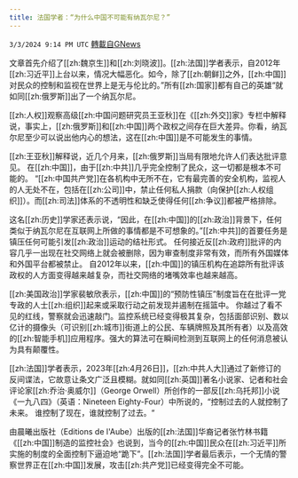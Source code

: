 ```yaml
---
title: 法国学者：“为什么中国不可能有纳瓦尔尼？”
---
```

`3/3/2024 9:14 PM UTC` [轉載自GNews](https://gnews.org/articles/2361535)

文章首先介绍了[[zh:魏京生]]和[[zh:刘晓波]]。[[zh:法国]]学者表示，自2012年[[zh:习近平]]上台以来，情况大幅恶化。如今，除了[[zh:朝鲜]]之外，[[zh:中国]]对民众的控制和监视在世界上是无与伦比的。”所有[[zh:国家]]都有自己的英雄“就如同[[zh:俄罗斯]]出了一个纳瓦尔尼。

[[zh:人权]]观察高级[[zh:中国问题研究员王亚秋]]在《[[zh:外交]]家》专栏中解释说，事实上，[[zh:俄罗斯]]和[[zh:中国]]两个政权之间存在巨大差异。你看，纳瓦尔尼至少可以说出他内心的想法，这在[[zh:中国]]是不可能发生的事情。

[[zh:王亚秋]]解释说，近几个月来，[[zh:俄罗斯]]当局有限地允许人们表达批评意见。 在[[zh:中国]]，由于[[zh:中共]]几乎完全控制了民众，这一切都是根本不可能的。 “[[zh:中国共产党]]在各机构中无所不在，它有最完善的安全机构，监视人的人无处不在，包括在[[zh:公司]]中，禁止任何私人捐款（向保护[[zh:人权组织]]）。而[[zh:司法]]体系的不透明性和缺乏使得任何[[zh:争议]]都被严格排除。

这名[[zh:历史]]学家还表示说，“因此，在[[zh:中国]]的[[zh:政治]]背景下，任何类似于纳瓦尔尼在互联网上所做的事情都是不可想象的。”[[zh:中共]]的首要任务是镇压任何可能引发[[zh:政治]]运动的结社形式。 任何接近反[[zh:政府]]批评的内容几乎一出现在社交网络上就会被删除，因为审查制度非常有效，而所有外国媒体和外国平台都被禁止。 自2012年以来，[[zh:中国]]的镇压机构在追踪所有批评该政权的人方面变得越来越复杂，而社交网络的堵嘴效率也越来越高。

[[zh:美国政治]]学家裴敏欣表示，[[zh:中国]]的“预防性镇压”制度旨在在批评一党专政的人士[[zh:组织]]起来或采取行动之前发现并遏制在摇篮中。 你越过了看不见的红线，警察就会迅速敲门。监控系统已经变得极其复杂，包括面部识别、数以亿计的摄像头（可识别[[zh:城市]]街道上的公民、车辆牌照及其所有者）以及高效的[[zh:智能手机]]应用程序。强大的算法可在瞬间检测到互联网上的任何消息被认为具有颠覆性。

[[zh:法国]]学者表示，2023年[[zh:4月26日]]，[[zh:中共人大]]通过了新修订的反间谍法，它故意让条文广泛且模糊。就如同[[zh:英国]]著名小说家、记者和社会评论家[[zh:乔治·奥威尔]]（George Orwell）所创作的一部反[[zh:乌托邦]]小说《一九八四》（英语：Nineteen Eighty-Four）中所说的，“控制过去的人就控制了未来。 谁控制了现在，谁就控制了过去。“

由晨曦出版社（Editions de l'Aube）出版的[[zh:法国]]华裔记者张竹林书籍《[[zh:中国]]制造的监控社会》也说到，当今的[[zh:中国]]民众在[[zh:习近平]]所实施的制度的全面控制下逼迫地“跪下”。[[zh:法国]]学者最后表示，一个无情的警察世界正在[[zh:中国]]发展，攻击[[zh:共产党]]已经变得完全不可能。
